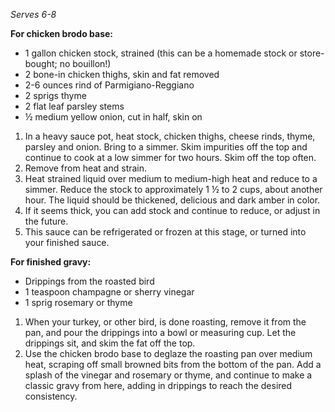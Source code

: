 <em>Serves 6-8</em>

<strong>For chicken brodo base:</strong>
<ul>
  <li>1 gallon chicken stock, strained (this can be a homemade stock or store-bought; no bouillon!)
  <li>2 bone-in chicken thighs, skin and fat removed
  <li>2-6 ounces rind of Parmigiano-Reggiano
  <li>2 sprigs thyme
  <li>2 flat leaf parsley stems
  <li>½ medium yellow onion, cut in half, skin on
</ul>
 
<ol>
  <li>In a heavy sauce pot, heat stock, chicken thighs, cheese rinds, thyme, parsley and onion. Bring to a simmer. Skim impurities off the top and continue to cook at a low simmer for two hours. Skim off the top often.
  <li>Remove from heat and strain.  
  <li>Heat strained liquid over medium to medium-high heat and reduce to a simmer. Reduce the stock to approximately 1 ½  to 2 cups, about another hour. The liquid should be thickened, delicious and dark amber in color.
  <li>If it seems thick, you can add stock and continue to reduce, or adjust in the future. 
  <li>This sauce can be refrigerated or frozen at this stage, or turned into your finished sauce.
</ol>

<strong>For finished gravy:</strong>
<ul>
  <li>Drippings from the roasted bird
  <li>1 teaspoon champagne or sherry vinegar
  <li>1 sprig rosemary or thyme
</ul>

<ol>
  <li>When your turkey, or other bird, is done roasting, remove it from the pan, and pour the drippings into a bowl or measuring cup. Let the drippings sit, and skim the fat off the top. 
  <li>Use the chicken brodo base to deglaze the roasting pan over medium heat, scraping off small browned bits from the bottom of the pan. Add a splash of the vinegar and rosemary or thyme, and continue to make a classic gravy from here, adding in drippings to reach the desired consistency. 
</ol>